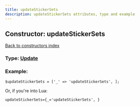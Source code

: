 ```yaml
---
title: updateStickerSets
description: updateStickerSets attributes, type and example
---
```

## Constructor: updateStickerSets  
[Back to constructors index](index.md)






### Type: [Update](../types/Update.md)


### Example:

```
$updateStickerSets = ['_' => 'updateStickerSets', ];
```  

Or, if you're into Lua:  


```
updateStickerSets={_='updateStickerSets', }

```


